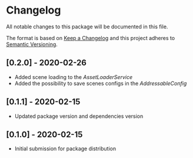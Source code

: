 # Changelog
All notable changes to this package will be documented in this file.

The format is based on [Keep a Changelog](http://keepachangelog.com/en/1.0.0/)
and this project adheres to [Semantic Versioning](http://semver.org/spec/v2.0.0.html).

## [0.2.0] - 2020-02-26

- Added scene loading to the *AssetLoaderService*
- Added the possibility to save scenes configs in the *AddressableConfig*

## [0.1.1] - 2020-02-15

- Updated package version and dependencies version

## [0.1.0] - 2020-02-15

- Initial submission for package distribution
